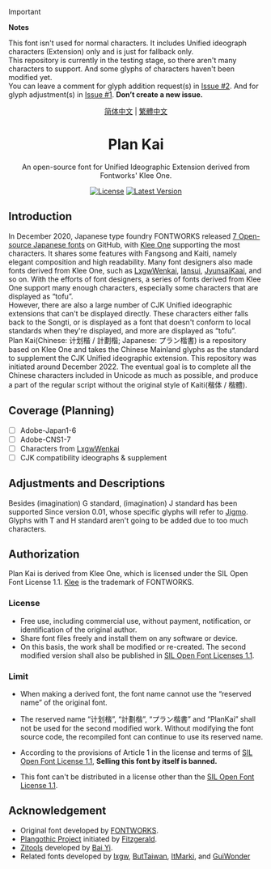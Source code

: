 > [!IMPORTANT]  
> **Notes**
> 
> This font isn't used for normal characters. It includes Unified ideograph characters (Extension) only and is just for fallback only.  
> This repository is currently in the testing stage, so there aren't many characters to support. And some glyphs of characters haven't been modified yet.  
> You can leave a comment for glyph addition request(s) in [Issue #2](https://github.com/Des-Magmeta/PlanKai/issues/2). And for glyph adjustment(s) in [Issue #1](https://github.com/Des-Magmeta/PlanKai/issues/1). **Don’t create a new issue.**

<div align="center">

<span lang="zh-cn">

[简体中文](README.md)
</span>
 |
<span lang="zh-tw">
[繁體中文](README.tc.md)
<span>

# Plan Kai
An open-source font for Unified Ideographic Extension derived from Fontworks' Klee One.

[![License](https://img.shields.io/github/license/Des-Magmeta/PlanKai?style=flat-square)](https://github.com/Des-Magmeta/PlanKai) 
 [![Latest Version](https://img.shields.io/github/release/Des-Magmeta/PlanKai?style=flat-square)](https://github.com/Des-Magmeta/PlanKai/releases/latest)  

</div>

## Introduction

In December 2020, Japanese type foundry FONTWORKS released [7 Open-source Japanese fonts](https://github.com/fontworks-fonts) on GitHub, with [Klee One](https://github.com/fontworks-fonts/Klee) supporting the most characters. It shares some features with Fangsong and Kaiti, namely elegant composition and high readability. Many font designers also made fonts derived from Klee One, such as [LxgwWenkai](https://github.com/lxgw/LxgwWenkai), [Iansui](https://github.com/ButTaiwan/iansui), [JyunsaiKaai](https://github.com/ItMarki/jyunsaikaai), and so on. With the efforts of font designers, a series of fonts derived from Klee One support many enough characters, especially some characters that are displayed as “tofu”.  
However, there are also a large number of CJK Unified ideographic extensions that can't be displayed directly. These characters either falls back to the Songti, or is displayed as a font that doesn't conform to local standards when they're displayed, and more are displayed as “tofu”.  
Plan Kai(Chinese: <span lang="zh-cn">
计划楷</span> / <span lang="zh-tw">計劃楷</span>; Japanese: <span lang="ja-jp">プラン楷書</span>) is a repository based on Klee One and takes the Chinese Mainland glyphs as the standard to supplement the CJK Unified ideographic extension. This repository was initiated around December 2022. The eventual goal is to complete all the Chinese characters included in Unicode as much as possible, and produce a part of the regular script without the original style of Kaiti(<span lang="zh-cn">楷体</span> / <span lang="zh-tw">楷體</span>).  

## Coverage (Planning) 

- [ ] Adobe-Japan1-6  
- [ ] Adobe-CNS1-7  
- [ ] Characters from [LxgwWenkai](https://github.com/lxgw/LxgwWenkai)  
- [ ] CJK compatibility ideographs & supplement  

## Adjustments and Descriptions

Besides (imagination) G standard, (imagination) J standard has been supported Since version 0.01, whose specific glyphs will refer to [Jigmo](https://kamichikoichi.github.io/jigmo/). Glyphs with T and H standard aren't going to be added due to too much characters.

## Authorization

Plan Kai is derived from Klee One, which is licensed under the SIL Open Font License 1.1. [Klee](https://github.com/fontworks-fonts/Klee) is the trademark of FONTWORKS.

### License

- Free use, including commercial use, without payment, notification, or identification of the original author.
- Share font files freely and install them on any software or device.
- On this basis, the work shall be modified or re-created. The second modified version shall also be published in [SIL Open Font Licenses 1.1](https://scripts.sil.org/OFL).

### Limit

- When making a derived font, the font name cannot use the “reserved name” of the original font.
- The reserved name “<span lang="zh-cn">计划楷</span>”, “<span lang="zh-tw">計劃楷</span>”, “<span lang="ja-jp">プラン楷書</span>” and “PlanKai” shall not be used for the second modified work. Without modifying the font source code, the recompiled font can continue to use its reserved name.
  
- According to the provisions of Article 1 in the license and terms of [SIL Open Font License 1.1](https://scripts.sil.org/OFL), **Selling this font by itself is banned.**
- This font can't be distributed in a license other than the [SIL Open Font License 1.1](https://scripts.sil.org/OFL).

## Acknowledgement

- Original font developed by [FONTWORKS](http://fontworks.co.jp).
- [Plangothic Project](https://github.com/Fitzgerald-Porthmouth-Koenigsegg/Plangothic-Project) initiated by  [Fitzgerald](https://github.com/Fitzgerald-Porthmouth-Koenigsegg/Plangothic-Project).
- [Zitools](https://zi.tools) developed by [Bai Yi](https://github.com/yi-bai).
- Related fonts developed by [lxgw](https://github.com/lxgw),  [ButTaiwan](https://github.com/ButTaiwan), [ItMarki](https://github.com/ItMarki), and [GuiWonder](https://github.com/GuiWonder/MoonStarsKai)

